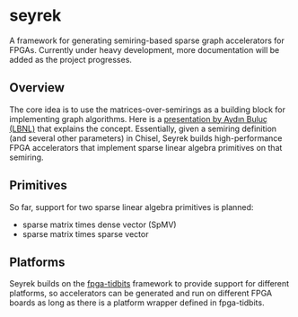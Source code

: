 # seyrek
A framework for generating semiring-based sparse graph accelerators for FPGAs. Currently under heavy development, more documentation will be added as the project progresses.

## Overview
The core idea is to use the matrices-over-semirings as a building block for implementing graph algorithms. Here is a [presentation by Aydın Buluç (LBNL)](http://gauss.cs.ucsb.edu/~aydin/ex14_graph_blas.pdf) that explains the concept. Essentially, given a semiring definition (and several other parameters) in Chisel, Seyrek builds high-performance FPGA accelerators that implement sparse linear algebra primitives on that semiring.

## Primitives

So far, support for two sparse linear algebra primitives is planned:
* sparse matrix times dense vector (SpMV)
* sparse matrix times sparse vector

## Platforms

Seyrek builds on the [fpga-tidbits](https://github.com/maltanar/fpga-tidbits) framework to provide support for different platforms, so accelerators can be generated and run on different FPGA boards as long as there is a platform wrapper defined in fpga-tidbits.




